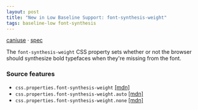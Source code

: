 ```yaml
---
layout: post
title: "New in Low Baseline Support: font-synthesis-weight"
tags: baseline-low font-synthesis
---
```


[caniuse](https://caniuse.com/?search=font-synthesis-weight) · [spec](https://drafts.csswg.org/css-fonts-4/#font-synthesis-weight)

The `font-synthesis-weight` CSS property sets whether or not the browser should synthesize bold typefaces when they're missing from the font.

### Source features

- ``css.properties.font-synthesis-weight`` [[mdn]](https://developer.mozilla.org/en-US/search?q=css.properties.font-synthesis-weight)
- ``css.properties.font-synthesis-weight.auto`` [[mdn]](https://developer.mozilla.org/en-US/search?q=css.properties.font-synthesis-weight.auto)
- ``css.properties.font-synthesis-weight.none`` [[mdn]](https://developer.mozilla.org/en-US/search?q=css.properties.font-synthesis-weight.none)
